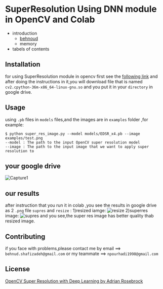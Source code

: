 # SuperResolution Using DNN module in OpenCV and Colab
* introduction
  * [behnoud](#gpu)
  * memory
* tabels of contents


## Installation
for using SuperResolution module in opencv first see the [following link](https://towardsdatascience.com/how-to-use-opencv-with-gpu-on-colab-25594379945f) and after doing the instructions in it,you will download file that is named `cv2.cpython-36m-x86_64-linux-gnu.so` and you put it in your  `directory` in google drive.

## Usage
using `.pb` files in `models` files,and the images are in `examples` folder ,for example:
```
$ python super_res_image.py --model models/EDSR_x4.pb --image examples/test.png
--model : The path to the input OpenCV super resolution model
--image : The path to the input image that we want to apply super resolution to
```
## your google drive
![Capture1](https://user-images.githubusercontent.com/53394692/103211182-bcc6f700-491c-11eb-8203-961c03a19330.PNG)
## our results
after instruction that you run it in colab ,you see the results in google drive as 2 `.png` file `supres` and `resize` :
1)resized iamge:
![resize](https://user-images.githubusercontent.com/53394692/103211709-301d3880-491e-11eb-99b7-85a9ce300e7b.png)
2)superres image:
![supres](https://user-images.githubusercontent.com/53394692/103211713-314e6580-491e-11eb-9fc3-0b63c2542a67.png)
and you see,the super res image has better quality thab resized image.

## Contributing
if you face with problems,please contact me by email ==> `behnud.shafizadeh@gmail.com` or my teammate ==> `npourhadi1998@gmail.com`

## License
[OpenCV Super Resolution with Deep Learning by Adrian Rosebrock](https://www.pyimagesearch.com/2020/11/09/opencv-super-resolution-with-deep-learning/)
